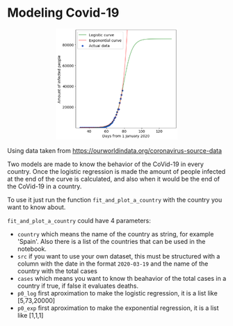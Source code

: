 # Modeling Covid-19

<p align="center">
  <img src = "Images/example curves.png" height = "256">
</p>

Using data taken from https://ourworldindata.org/coronavirus-source-data

Two models are made to know the behavior of the CoVid-19 in every country. 
Once the logistic regression is made the amount of people infected at the end of the curve is calculated, and also when it would be the end of the CoVid-19 in a country.

To use it just run the function ```fit_and_plot_a_country``` with the country you want to know about.

```fit_and_plot_a_country```  could have 4 parameters:

* ```country``` which means the name of the country as string, for example 'Spain'. Also there is a list of the countries that can be used in the notebook.
* ```src``` if you want to use your own dataset, this must be structured with a column with the date in the format ```2020-03-19``` and the name of the country with the total cases
* ```cases``` which means you want to know th beahavior of the total cases in a country if true, if false it evaluates deaths.
* ```p0_log``` first aproximation to make the logistic regression, it is a list like [5,73,20000]
* ```p0_exp``` first aproximation to make the exponential regression, it is a list like [1,1,1]

